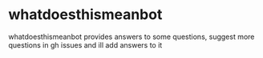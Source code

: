 # whatdoesthismeanbot
whatdoesthismeanbot provides answers to some questions, suggest more questions in gh issues and ill add answers to it
